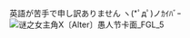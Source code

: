 英語が苦手で申し訳ありません ヽ(*ﾟдﾟ)ノｶｲﾊﾞｰ
![谜之女主角X〔Alter〕愚人节卡面_FGL_5](https://github.com/user-attachments/assets/85ab7683-d8b9-48ca-b020-1bcd32a270cf)
